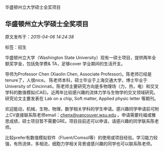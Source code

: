 华盛顿州立大学硕士全奖项目
## 华盛顿州立大学硕士全奖项目

 原文发布于：*2015-04-06 14:24:38*

标签：招生

华盛顿州立大学（Washington State
University）现有一硕士项目，提供两年全额奖学金，包括免学费& TA，足够cover
学业期间的生活开支。 

导师为Professor Chen (Xiaolin Chen, Associate
Professor)。陈老师已经是tenure了，人很nice。 陈老师本科，硕士毕业于上海交通大学，博士毕业于University
of
Cincinnati。陈老师主要研究方向是多物理场（力，热，电）和交叉学科的数值模拟(CAE)。近两年比较感兴趣的流体力学与生物学的交叉领域研究。研究论文主要发表在
Lab on a chip, Soft matter, Applied physic letter
等期刊。 

欢迎能动，机械，生物，物理，数学相关学科的学生申请。感兴趣同学申请前可附上CV直接联系陈老师email：chenx@vancouver.wsu.edu
。申请需要托福或雅思成绩，硕士项目暂不需要GRE。项目目前还可以申请，请感兴趣的同学联系陈老师。

比较prefer有数值模拟软件（Fluent/Comsol等）的使用或项目经验。学习能力较强，有热流体，多相流，细胞力学相关背景或感兴趣的同学也可以联系陈老师。 